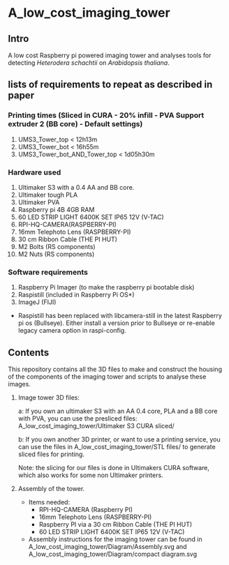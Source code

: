 # A_low_cost_imaging_tower
## Intro
A low cost Raspberry pi powered imaging tower and analyses tools for detecting *Heterodera schachtii* on *Arabidopsis thaliana*.

## lists of requirements to repeat as described in paper
### Printing times (Sliced in CURA - 20% infill - PVA Support extruder 2 (BB core) - Default settings) ###
1.	UMS3_Tower_top < 12h13m
2.	UMS3_Tower_bot < 16h55m
3.	UMS3_Tower_bot_AND_Tower_top < 1d05h30m

### Hardware used ###
1.	Ultimaker S3 with a 0.4 AA and BB core.
2.	Ultimaker tough PLA
3.	Ultimaker PVA
4.	Raspberry pi 4B 4GB RAM
5.	60 LED STRIP LIGHT 6400K SET IP65 12V (V-TAC)
6.	RPI-HQ-CAMERA(RASPBERRY-PI)
7.	16mm Telephoto Lens (RASPBERRY-PI)
8.	30 cm Ribbon Cable (THE PI HUT)
9.	M2 Bolts (RS components)
10.	M2 Nuts (RS components)

### Software requirements ###
1.	Raspberry Pi Imager (to make the raspberry pi bootable disk)
2.	Raspistill (included in Raspberry Pi OS*)
3.	ImageJ (FIJI)

* Raspistill has been replaced with libcamera-still in the latest Raspberry pi os (Bullseye). Either install a version prior to Bullseye or re-enable legacy camera option in raspi-config.


## Contents

This repository contains all the 3D files to make and construct the housing of the components of the imaging tower and scripts to analyse these images. 

1. Image tower 3D files:

	a: If you own an ultimaker S3 with an AA 0.4 core, PLA and a BB core with PVA, you can use the presliced files: A_low_cost_imaging_tower/Ultimaker S3 CURA sliced/
	
	b: If you own another 3D printer, or want to use a printing service, you can use the files in A_low_cost_imaging_tower/STL files/ to generate sliced files for printing. 
	
	Note: the slicing for our files is done in Ultimakers CURA software, which also works for some non Ultimaker printers.

2. Assembly of the tower. 
	- Items needed:
		-   RPI-HQ-CAMERA (Raspberry PI)
		-   16mm Telephoto Lens (RASPBERRY-PI)
		-   Raspberry PI via a 30 cm Ribbon Cable (THE PI HUT)
		-   60 LED STRIP LIGHT 6400K SET IP65 12V (V-TAC) 
	- Assembly instructions for the imaging tower can be found in A_low_cost_imaging_tower/Diagram/Assembly.svg and A_low_cost_imaging_tower/Diagram/compact diagram.svg
    
  
